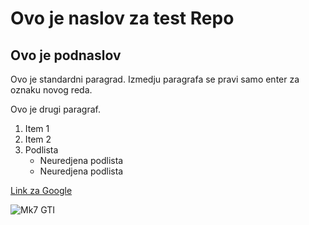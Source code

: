 # Ovo je naslov za test Repo
## Ovo je podnaslov

Ovo je standardni paragrad. Izmedju paragrafa se pravi samo enter za oznaku novog reda.

Ovo je drugi paragraf.

1. Item 1
2. Item 2
3. Podlista
    * Neuredjena podlista
    * Neuredjena podlista

[Link za Google](https://www.google.com)

![Mk7 GTI](https://maxtondesign.com/eng_pl_FRONT-SPLITTER-VW-GOLF-Mk7-GTI-CLUBSPORT-7719_7.jpg)